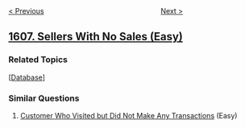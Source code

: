 <!--|This file generated by command(leetcode description); DO NOT EDIT.    |-->
<!--+----------------------------------------------------------------------+-->
<!--|@author    awesee <openset.wang@gmail.com>                           |-->
<!--|@link      https://github.com/awesee                                 |-->
<!--|@home      https://github.com/awesee/leetcode                        |-->
<!--+----------------------------------------------------------------------+-->

[< Previous](../find-servers-that-handled-most-number-of-requests "Find Servers That Handled Most Number of Requests")
　　　　　　　　　　　　　　　　
[Next >](../special-array-with-x-elements-greater-than-or-equal-x "Special Array With X Elements Greater Than or Equal X")

## [1607. Sellers With No Sales (Easy)](https://leetcode.com/problems/sellers-with-no-sales "没有卖出的卖家")



### Related Topics
  [[Database](../../tag/database/README.md)]

### Similar Questions
  1. [Customer Who Visited but Did Not Make Any Transactions](../customer-who-visited-but-did-not-make-any-transactions) (Easy)
